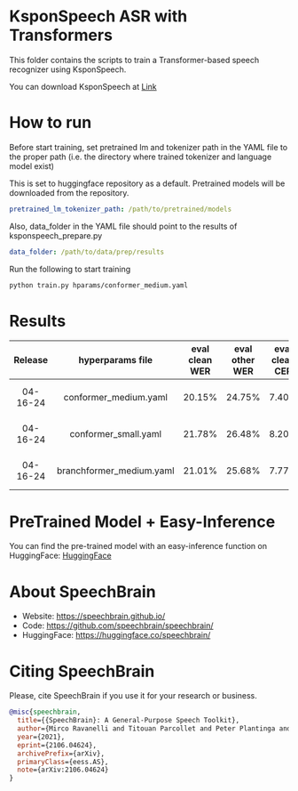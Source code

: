 # KsponSpeech ASR with Transformers

This folder contains the scripts to train a Transformer-based speech recognizer using KsponSpeech.

You can download KsponSpeech at [Link](https://aihub.or.kr/aihubdata/data/view.do?currMenu=115&topMenu=100&aihubDataSe=realm&dataSetSn=123)

# How to run
Before start training, set pretrained lm and tokenizer path in the YAML file to the proper path (i.e. the directory where trained tokenizer and language model exist)

This is set to huggingface repository as a default. Pretrained models will be downloaded from the repository.

```YAML
pretrained_lm_tokenizer_path: /path/to/pretrained/models
```

Also, data_folder in the YAML file should point to the results of ksponspeech_prepare.py
```YAML
data_folder: /path/to/data/prep/results
```
Run the following to start training
```bash
python train.py hparams/conformer_medium.yaml
```

# Results
| Release  |   hyperparams file    | eval clean WER | eval other WER | eval clean CER | eval other CER |                                   HuggingFace link                                   |                                               Model link                                                |    GPUs     |  Training time  |
| :------: | :-------------------: | :------------: | :------------: | :------------: | :------------: | :----------------------------------------------------------------------------------: | :-----------------------------------------------------------------------------------------------------: | :---------: | :-------------: |
| 04-16-24 | conformer_medium.yaml |     20.15%     |     24.75%     |     7.40%      |     7.96%      | [HuggingFace](https://huggingface.co/ddwkim/asr-conformer-transformerlm-ksponspeech) | [DropBox](https://www.dropbox.com/sh/uibokbz83o8ybv3/AACtO5U7mUbu_XhtcoOphAjza?dl=0) | 2xA100 40GB | 17 hours 1 mins |
| 04-16-24 | conformer_small.yaml |     21.78%     |     26.48%     |     8.20%      |     8.99%      | [HuggingFace](https://huggingface.co/ddwkim/asr-conformer-small-transformerlm-ksponspeech) | [DropBox](https://www.dropbox.com/sh/uibokbz83o8ybv3/AACtO5U7mUbu_XhtcoOphAjza?dl=0) | 2xA100 40GB | 14 hours 5 mins |
| 04-16-24 | branchformer_medium.yaml |     21.01%     |     25.68%     |     7.77%      |     8.59%      | [HuggingFace](https://huggingface.co/ddwkim/asr-branchformer-transformerlm-ksponspeech) | [DropBox](https://www.dropbox.com/sh/uibokbz83o8ybv3/AACtO5U7mUbu_XhtcoOphAjza?dl=0) | 2xA100 40GB | 16 hours 11 mins |

# PreTrained Model + Easy-Inference
You can find the pre-trained model with an easy-inference function on HuggingFace: [HuggingFace](https://huggingface.co/speechbrain/asr-conformer-transformerlm-ksponspeech)

# About SpeechBrain
- Website: https://speechbrain.github.io/
- Code: https://github.com/speechbrain/speechbrain/
- HuggingFace: https://huggingface.co/speechbrain/


# Citing SpeechBrain
Please, cite SpeechBrain if you use it for your research or business.

```bibtex
@misc{speechbrain,
  title={{SpeechBrain}: A General-Purpose Speech Toolkit},
  author={Mirco Ravanelli and Titouan Parcollet and Peter Plantinga and Aku Rouhe and Samuele Cornell and Loren Lugosch and Cem Subakan and Nauman Dawalatabad and Abdelwahab Heba and Jianyuan Zhong and Ju-Chieh Chou and Sung-Lin Yeh and Szu-Wei Fu and Chien-Feng Liao and Elena Rastorgueva and François Grondin and William Aris and Hwidong Na and Yan Gao and Renato De Mori and Yoshua Bengio},
  year={2021},
  eprint={2106.04624},
  archivePrefix={arXiv},
  primaryClass={eess.AS},
  note={arXiv:2106.04624}
}
```
